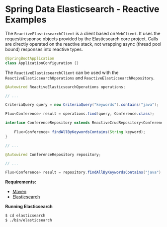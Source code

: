 # Spring Data Elasticsearch - Reactive Examples

The `ReactiveElasticsearchClient` is a client based on `WebClient`. 
It uses the request/response objects provided by the Elasticsearch core project. 
Calls are directly operated on the reactive stack, not wrapping async (thread pool bound) responses into reactive types.

```java
@SpringBootApplication
class ApplicationConfiguration {}
```

The `ReactiveElasticsearchClient` can be used with the `ReactiveElasticsearchOperations` and `ReactiveElasticsearchRepository`.

```java
@Autowired ReactiveElasticsearchOperations operations;

// ...

CriteriaQuery query = new CriteriaQuery("keywords").contains("java");

Flux<Conference> result = operations.find(query, Conference.class);
```

```java
interface ConferenceRepository extends ReactiveCrudRepository<Conference, String> {
 
    Flux<Conference> findAllByKeywordsContains(String keyword);
}

// ...

@Autowired ConferenceRepository repository;

// ...

Flux<Conference> result = repository.findAllByKeywordsContains("java");
```


**Requirements:**

 * [Maven](http://maven.apache.org/download.cgi)
 * [Elasticsearch](https://www.elastic.co/de/downloads/elasticsearch)

**Running Elasticsearch** 

```bash
$ cd elasticsearch
$ ./bin/elasticsearch
```


